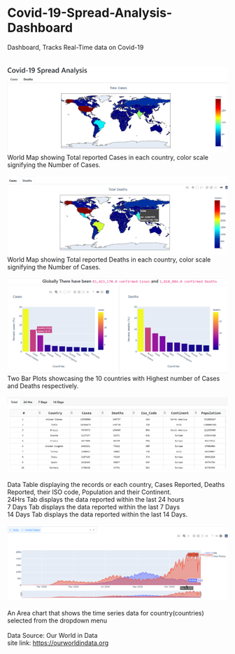 # Covid-19-Spread-Analysis-Dashboard
Dashboard, Tracks Real-Time data on Covid-19<br><br><br>
<img src ='https://github.com/Mohan-Gupta/Covid-19-Spread-Analysis-Dashboard/blob/main/Plots%20and%20Components/worldCasesMap.png'>
World Map showing Total reported Cases in each country, color scale signifying the Number of Cases.
<br><br>
<img src = 'https://github.com/Mohan-Gupta/Covid-19-Spread-Analysis-Dashboard/blob/main/Plots%20and%20Components/worldDeathsMap.png'>
World Map showing Total reported Deaths in each country, color scale signifying the Number of Cases.
<br><br>
<img src = 'https://github.com/Mohan-Gupta/Covid-19-Spread-Analysis-Dashboard/blob/main/Plots%20and%20Components/Top10.png'>
Two Bar Plots showcasing the 10 countries with Highest number of Cases and Deaths respectively.
<br><br>
<img src = 'https://github.com/Mohan-Gupta/Covid-19-Spread-Analysis-Dashboard/blob/main/Plots%20and%20Components/DataTable.png'><br><br>
Data Table displaying the records or each country, Cases Reported, Deaths Reported, their ISO code, Population and
 their Continent.<br>
 24Hrs Tab displays the data reported within the last 24 hours<br>
 7 Days  Tab displays the data reported within the last 7 Days<br>
 14 Days Tab displays the data reported within the last 14 Days.
 <br><br>
 <img src = 'https://github.com/Mohan-Gupta/Covid-19-Spread-Analysis-Dashboard/blob/main/Plots%20and%20Components/Country.png'><br><br>
 An Area chart that shows the time series data for country(countries) selected from the dropdown menu
 <br><br>
 Data Source: Our World in Data<br>
 site link: https://ourworldindata.org
